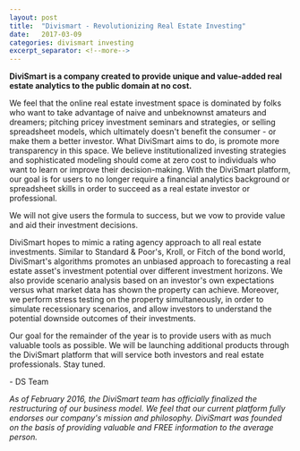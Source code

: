 ```yaml
---
layout: post
title:  "Divismart - Revolutionizing Real Estate Investing"
date:   2017-03-09
categories: divismart investing
excerpt_separator: <!--more-->
---
```


<!--more-->

<b>DiviSmart is a company created to provide unique and value-added real estate analytics to the public domain at no cost.</b>

We feel that the online real estate investment space is dominated by folks who want to take advantage of naive and unbeknownst amateurs and dreamers; pitching pricey investment seminars and strategies, or selling spreadsheet models, which ultimately doesn't benefit the consumer - or make them a better investor. What DiviSmart aims to do, is promote more transparency in this space. We believe institutionalized investing strategies and sophisticated modeling should come at zero cost to individuals who want to learn or improve their decision-making. With the DiviSmart platform, our goal is for users to no longer require a financial analytics background or spreadsheet skills in order to succeed as a real estate investor or professional.

<!--more-->


We will not give users the formula to success, but we vow to provide value and aid their investment decisions.

DiviSmart hopes to mimic a rating agency approach to all real estate investments. Similar to Standard & Poor's, Kroll, or Fitch of the bond world, DiviSmart's algorithms promotes an unbiased approach to forecasting a real estate asset's investment potential over different investment horizons. We also provide scenario analysis based on an investor's own expectations versus what market data has shown the property can achieve. Moreover, we perform stress testing on the property simultaneously, in order to simulate recessionary scenarios, and allow investors to understand the potential downside outcomes of their investments.

Our goal for the remainder of the year is to provide users with as much valuable tools as possible. We will be launching additional products through the DiviSmart platform that will service both investors and real estate professionals. Stay tuned.

<p>- DS Team</p>

<i>As of February 2016, the DiviSmart team has officially finalized the restructuring of our business model. We feel that our current platform fully endorses our company's mission and philosophy. DiviSmart was founded on the basis of providing valuable and FREE information to the average person.</i>
